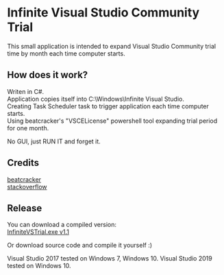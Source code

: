 # Infinite Visual Studio Community Trial

This small application is intended to expand Visual Studio Community trial time by month each time computer starts.

## How does it work?

Writen in C#.\
Application copies itself into C:\Windows\Infinite Visual Studio.\
Creating Task Scheduler task to trigger application each time computer starts.\
Using beatcracker's "VSCELicense" powershell tool expanding trial period for one month.

No GUI, just RUN IT and forget it.


## Credits

[beatcracker](https://github.com/beatcracker/VSCELicense)\
[stackoverflow](https://stackoverflow.com/questions/43390466/visual-studio-community-is-a-30-day-trial/45487903#45487903)


## Release

You can download a compiled version:\
[InfiniteVSTrial.exe v1.1](https://github.com/tomasvanagas/InfiniteVisualStudioTrial/releases/download/1.1/InfiniteVSTrial.exe)

Or download source code and compile it yourself :)

Visual Studio 2017 tested on Windows 7, Windows 10.
Visual Studio 2019 tested on Windows 10.
